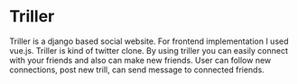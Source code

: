 # Triller

Triller is a django based social website. For frontend implementation I used vue.js. Triller is kind of twitter clone. By using triller you can easily connect with your friends and also can make new friends. User can follow new connections, post new trill, can send message to connected friends. 
